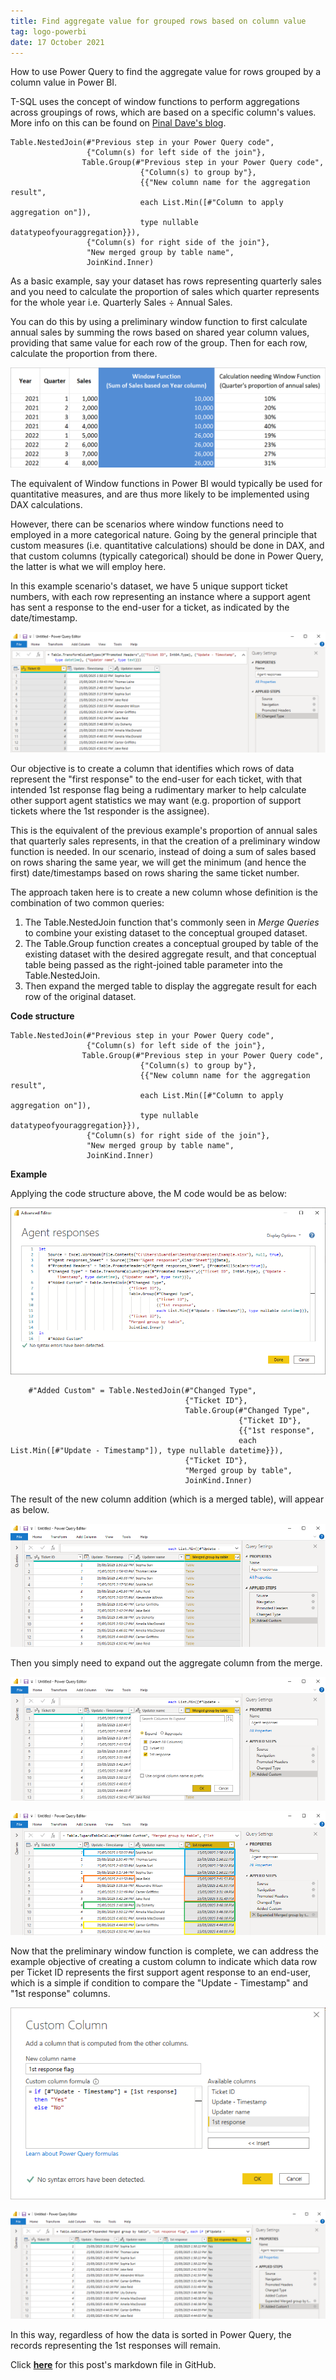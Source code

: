 ```yaml
---
title: Find aggregate value for grouped rows based on column value
tag: logo-powerbi
date: 17 October 2021
---
```


How to use Power Query to find the aggregate value for rows grouped by a column value in Power BI.

T-SQL uses the concept of window functions to perform aggregations across groupings of rows, which are based on a specific column's values. More info on this can be found on [Pinal Dave's blog](https://blog.sqlauthority.com/2015/05/28/sql-server-what-are-t-sql-window-functions-notes-from-the-field-082/).

```
Table.NestedJoin(#"Previous step in your Power Query code", 
                 {"Column(s) for left side of the join"}, 
                Table.Group(#"Previous step in your Power Query code", 
                             {"Column(s) to group by"}, 
                             {{"New column name for the aggregation result", 
                             each List.Min([#"Column to apply aggregation on"]), 
                             type nullable datatypeofyouraggregation}}),
                 {"Column(s) for right side of the join"}, 
                 "New merged group by table name",
                 JoinKind.Inner)
```

As a basic example, say your dataset has rows representing quarterly sales and you need to calculate the proportion of sales which quarter represents for the whole year i.e. Quarterly Sales ÷ Annual Sales.

You can do this by using a preliminary window function to first calculate annual sales by summing the rows based on shared year column values, providing that same value for each row of the group. Then for each row, calculate the proportion from there.

![Example concept of Window function](https://raw.githubusercontent.com/datamesse/datamesse.github.io/main/src/assets-blog/2021-10-17--01.png?raw=true)

The equivalent of Window functions in Power BI would typically be used for quantitative measures, and are thus more likely to be implemented using DAX calculations.

However, there can be scenarios where window functions need to employed in a more categorical nature. Going by the general principle that custom measures (i.e. quantitative calculations) should be done in DAX, and that custom columns (typically categorical) should be done in Power Query, the latter is what we will employ here.

In this example scenario's dataset, we have 5 unique support ticket numbers, with each row representing an instance where a support agent has sent a response to the end-user for a ticket, as indicated by the date/timestamp.

![Example categorical scenario of support ticket response date/timestamps](https://raw.githubusercontent.com/datamesse/datamesse.github.io/main/src/assets-blog/2021-10-17--02.png?raw=true)

Our objective is to create a column that identifies which rows of data represent the "first response" to the end-user for each ticket, with that intended 1st response flag being a rudimentary marker to help calculate other support agent statistics we may want (e.g. proportion of support tickets where the 1st responder is the assignee).

This is the equivalent of the previous example's proportion of annual sales that quarterly sales represents, in that the creation of a preliminary window function is needed. In our scenario, instead of doing a sum of sales based on rows sharing the same year, we will get the minimum (and hence the first) date/timestamps based on rows sharing the same ticket number.

The approach taken here is to create a new column whose definition is the combination of two common queries:
1. The Table.NestedJoin function that's commonly seen in *Merge Queries* to combine your existing dataset to the conceptual grouped dataset.
2. The Table.Group function creates a conceptual grouped by table of the existing dataset with the desired aggregate result, and that conceptual table being passed as the right-joined table parameter into the Table.NestedJoin.
3. Then expand the merged table to display the aggregate result for each row of the original dataset.

**Code structure**

```
Table.NestedJoin(#"Previous step in your Power Query code", 
                 {"Column(s) for left side of the join"}, 
                Table.Group(#"Previous step in your Power Query code", 
                             {"Column(s) to group by"}, 
                             {{"New column name for the aggregation result", 
                             each List.Min([#"Column to apply aggregation on"]), 
                             type nullable datatypeofyouraggregation}}),
                 {"Column(s) for right side of the join"}, 
                 "New merged group by table name",
                 JoinKind.Inner)
```

**Example**

Applying the code structure above, the M code would be as below:

![M code with merged](https://raw.githubusercontent.com/datamesse/datamesse.github.io/main/src/assets-blog/2021-10-17--03.png?raw=true)

```
    #"Added Custom" = Table.NestedJoin(#"Changed Type", 
                                       {"Ticket ID"},
                                       Table.Group(#"Changed Type",
                                                   {"Ticket ID"},
                                                   {{"1st response",
                                                   each List.Min([#"Update - Timestamp"]), type nullable datetime}}),
                                       {"Ticket ID"},
                                       "Merged group by table",
                                       JoinKind.Inner)
```

The result of the new column addition (which is a merged table), will appear as below.

![Power Query with new column for merged Group By table](https://raw.githubusercontent.com/datamesse/datamesse.github.io/main/src/assets-blog/2021-10-17--04.png?raw=true)

Then you simply need to expand out the aggregate column from the merge.

![Power Query expand merged Group By table to display the aggregate column 1](https://raw.githubusercontent.com/datamesse/datamesse.github.io/main/src/assets-blog/2021-10-17--05.png?raw=true)

![Power Query expand merged Group By table to display the aggregate column 2](https://raw.githubusercontent.com/datamesse/datamesse.github.io/main/src/assets-blog/2021-10-17--06.png?raw=true)

Now that the preliminary window function is complete, we can address the example objective of creating a custom column to indicate which data row per Ticket ID represents the first support agent response to an end-user, which is a simple if condition to compare the "Update - Timestamp" and "1st response" columns.

![Power Query if condition for example custom column](https://raw.githubusercontent.com/datamesse/datamesse.github.io/main/src/assets-blog/2021-10-17--07.png?raw=true)

![Power Query final example custom column](https://raw.githubusercontent.com/datamesse/datamesse.github.io/main/src/assets-blog/2021-10-17--08.png?raw=true)

In this way, regardless of how the data is sorted in Power Query, the records representing the 1st responses will remain.

Click **[here](https://github.com/datamesse/datamesse.github.io/blob/main/src/posts/2021-10-17.md)** for this post's markdown file in GitHub.